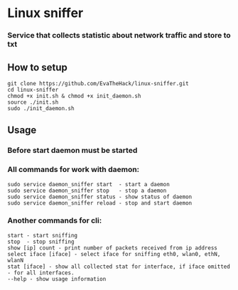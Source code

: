 # Linux sniffer
### Service that collects statistic about network traffic and store to txt

## How to setup

```
git clone https://github.com/EvaTheHack/linux-sniffer.git
cd linux-sniffer
chmod +x init.sh & chmod +x init_daemon.sh
source ./init.sh
sudo ./init_daemon.sh
```

## Usage 
### Before start daemon must be started
### All commands for work with daemon:
```
sudo service daemon_sniffer start  - start a daemon
sudo service daemon_sniffer stop   - stop a daemon
sudo service daemon_sniffer status - show status of daemon
sudo service daemon_sniffer reload - stop and start daemon
```

### Another commands for cli:

```
start - start sniffing 
stop  - stop sniffing 
show [ip] count - print number of packets received from ip address
select iface [iface] - select iface for sniffing eth0, wlan0, ethN, wlanN
stat [iface] - show all collected stat for interface, if iface omitted - for all interfaces. 
--help - show usage information
```